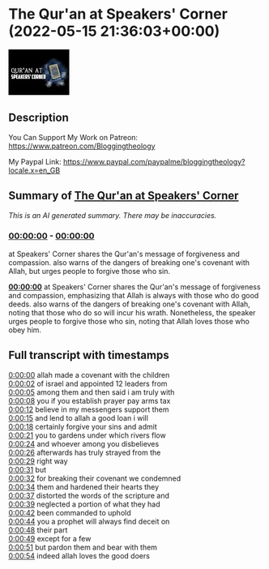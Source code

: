 # The Qur'an at Speakers' Corner (2022-05-15 21:36:03+00:00)

![alt The Qur'an at Speakers' Corner](WXhzF7YCkMQ.jpg "The Qur'an at Speakers' Corner")

## Description

You Can Support My Work on Patreon:
https://www.patreon.com/Bloggingtheology

My Paypal Link: 
https://www.paypal.com/paypalme/bloggingtheology?locale.x=en_GB

## Summary of [The Qur'an at Speakers' Corner](https://www.youtube.com/watch?v=WXhzF7YCkMQ)


*This is an AI generated summary. There may be inaccuracies. [](/)*

### [00:00:00](https://www.youtube.com/watch?v=WXhzF7YCkMQ&t=0) - [00:00:00](https://www.youtube.com/watch?v=WXhzF7YCkMQ&t=0)

at Speakers' Corner shares the Qur'an's message of forgiveness and compassion. also warns of the dangers of breaking one's covenant with Allah, but urges people to forgive those who sin.

**[00:00:00](https://www.youtube.com/watch?v=WXhzF7YCkMQ&t=0)** at Speakers' Corner shares the Qur'an's message of forgiveness and compassion, emphasizing that Allah is always with those who do good deeds. also warns of the dangers of breaking one's covenant with Allah, noting that those who do so will incur his wrath. Nonetheless, the speaker urges people to forgive those who sin, noting that Allah loves those who obey him.

## Full transcript with timestamps

[0:00:00](https://youtu.be/WXhzF7YCkMQ?t=0) allah made a covenant with the children  
[0:00:02](https://youtu.be/WXhzF7YCkMQ?t=2) of israel and appointed 12 leaders from  
[0:00:05](https://youtu.be/WXhzF7YCkMQ?t=5) among them and then said i am truly with  
[0:00:08](https://youtu.be/WXhzF7YCkMQ?t=8) you if you establish prayer pay arms tax  
[0:00:12](https://youtu.be/WXhzF7YCkMQ?t=12) believe in my messengers support them  
[0:00:15](https://youtu.be/WXhzF7YCkMQ?t=15) and lend to allah a good loan i will  
[0:00:18](https://youtu.be/WXhzF7YCkMQ?t=18) certainly forgive your sins and admit  
[0:00:21](https://youtu.be/WXhzF7YCkMQ?t=21) you to gardens under which rivers flow  
[0:00:24](https://youtu.be/WXhzF7YCkMQ?t=24) and whoever among you disbelieves  
[0:00:26](https://youtu.be/WXhzF7YCkMQ?t=26) afterwards has truly strayed from the  
[0:00:29](https://youtu.be/WXhzF7YCkMQ?t=29) right way  
[0:00:31](https://youtu.be/WXhzF7YCkMQ?t=31) but  
[0:00:32](https://youtu.be/WXhzF7YCkMQ?t=32) for breaking their covenant we condemned  
[0:00:34](https://youtu.be/WXhzF7YCkMQ?t=34) them and hardened their hearts they  
[0:00:37](https://youtu.be/WXhzF7YCkMQ?t=37) distorted the words of the scripture and  
[0:00:39](https://youtu.be/WXhzF7YCkMQ?t=39) neglected a portion of what they had  
[0:00:42](https://youtu.be/WXhzF7YCkMQ?t=42) been commanded to uphold  
[0:00:44](https://youtu.be/WXhzF7YCkMQ?t=44) you a prophet will always find deceit on  
[0:00:48](https://youtu.be/WXhzF7YCkMQ?t=48) their part  
[0:00:49](https://youtu.be/WXhzF7YCkMQ?t=49) except for a few  
[0:00:51](https://youtu.be/WXhzF7YCkMQ?t=51) but pardon them and bear with them  
[0:00:54](https://youtu.be/WXhzF7YCkMQ?t=54) indeed allah loves the good doers  
